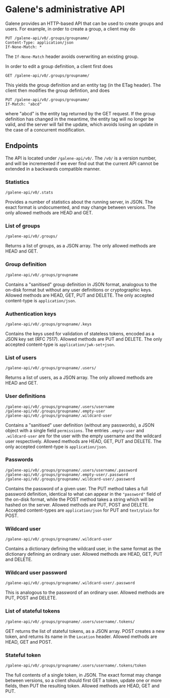 # Galene's administrative API

Galene provides an HTTP-based API that can be used to create groups and
users.  For example, in order to create a group, a client may do

    PUT /galene-api/v0/.groups/groupname/
    Content-Type: application/json
    If-None-Match: *

The `If-None-Match` header avoids overwriting an existing group.

In order to edit a group definition, a client first does

    GET /galene-api/v0/.groups/groupname/

This yields the group definition and an entity tag (in the ETag header).
The client then modifies the group defintion, and does

    PUT /galene-api/v0/.groups/groupname/
    If-Match: "abcd"

where "abcd" is the entity tag returned by the GET request.  If the group
definition has changed in the meantime, the entity tag will no longer be
valid, and the server will fail the update, which avoids losing an update
in the case of a concurrent modification.


## Endpoints

The API is located under `/galene-api/v0/`.  The `/v0/` is a version number,
and will be incremented if we ever find out that the current API cannot be
extended in a backwards compatible manner.

### Statistics

    /galene-api/v0/.stats

Provides a number of statistics about the running server, in JSON.  The
exact format is undocumented, and may change between versions.  The only
allowed methods are HEAD and GET.

### List of groups

    /galene-api/v0/.groups/

Returns a list of groups, as a JSON array.  The only allowed methods are
HEAD and GET.

### Group definition

    /galene-api/v0/.groups/groupname

Contains a "sanitised" group definition in JSON format, analogous to the
on-disk format but without any user definitions or cryptographic keys.
Allowed methods are HEAD, GET, PUT and DELETE.  The only accepted
content-type is `application/json`.

### Authentication keys

    /galene-api/v0/.groups/groupname/.keys

Contains the keys used for validation of stateless tokens, encoded as
a JSON key set (RFC 7517).  Allowed methods are PUT and DELETE.  The only
accepted content-type is `application/jwk-set+json`.

### List of users

    /galene-api/v0/.groups/groupname/.users/

Returns a list of users, as a JSON array.  The only allowed methods are
HEAD and GET.

### User definitions

    /galene-api/v0/.groups/groupname/.users/username
    /galene-api/v0/.groups/groupname/.empty-user
    /galene-api/v0/.groups/groupname/.wildcard-user

Contains a "sanitised" user definition (without any passwords), a JSON
object with a single field `permissions`.  The entries `.empty-user` and
`.wildcard-user` are for the user with the empty username and the wildcard
user respectively.  Allowed methods are HEAD, GET, PUT and DELETE.  The
only accepted content-type is `application/json`.

### Passwords

    /galene-api/v0/.groups/groupname/.users/username/.password
    /galene-api/v0/.groups/groupname/.empty-user/.password
    /galene-api/v0/.groups/groupname/.wildcard-user/.password

Contains the password of a given user.  The PUT method takes a full
password definition, identical to what can appear in the `"password"`
field of the on-disk format, while the POST method takes a string which
will be hashed on the server.  Allowed methods are PUT, POST and DELETE.
Accepted content-types are `application/json` for PUT and `text/plain` for
POST.

### Wildcard user

    /galene-api/v0/.groups/groupname/.wildcard-user

Contains a dictionary defining the wildcard user, in the same format as
the dictionary defining an ordinary user.  Allowed methods are HEAD, GET,
PUT and DELETE.

### Wildcard user password

    /galene-api/v0/.groups/groupname/.wildcard-user/.password

This is analogous to the password of an ordinary user.  Allowed methods
are PUT, POST and DELETE.

### List of stateful tokens

    /galene-api/v0/.groups/groupname/.users/username/.tokens/

GET returns the list of stateful tokens, as a JSON array.  POST creates
a new token, and returns its name in the `Location` header.  Allowed
methods are HEAD, GET and POST.

### Stateful token

    /galene-api/v0/.groups/groupname/.users/username/.tokens/token

The full contents of a single token, in JSON.  The exact format may change
between versions, so a client should first GET a token, update one or more
fields, then PUT the resulting token.  Allowed methods are HEAD, GET and
PUT.
